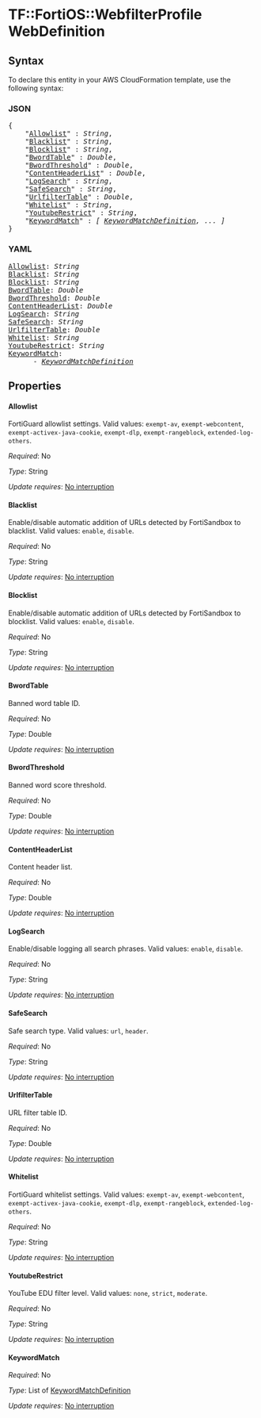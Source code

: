 # TF::FortiOS::WebfilterProfile WebDefinition

## Syntax

To declare this entity in your AWS CloudFormation template, use the following syntax:

### JSON

<pre>
{
    "<a href="#allowlist" title="Allowlist">Allowlist</a>" : <i>String</i>,
    "<a href="#blacklist" title="Blacklist">Blacklist</a>" : <i>String</i>,
    "<a href="#blocklist" title="Blocklist">Blocklist</a>" : <i>String</i>,
    "<a href="#bwordtable" title="BwordTable">BwordTable</a>" : <i>Double</i>,
    "<a href="#bwordthreshold" title="BwordThreshold">BwordThreshold</a>" : <i>Double</i>,
    "<a href="#contentheaderlist" title="ContentHeaderList">ContentHeaderList</a>" : <i>Double</i>,
    "<a href="#logsearch" title="LogSearch">LogSearch</a>" : <i>String</i>,
    "<a href="#safesearch" title="SafeSearch">SafeSearch</a>" : <i>String</i>,
    "<a href="#urlfiltertable" title="UrlfilterTable">UrlfilterTable</a>" : <i>Double</i>,
    "<a href="#whitelist" title="Whitelist">Whitelist</a>" : <i>String</i>,
    "<a href="#youtuberestrict" title="YoutubeRestrict">YoutubeRestrict</a>" : <i>String</i>,
    "<a href="#keywordmatch" title="KeywordMatch">KeywordMatch</a>" : <i>[ <a href="keywordmatchdefinition.md">KeywordMatchDefinition</a>, ... ]</i>
}
</pre>

### YAML

<pre>
<a href="#allowlist" title="Allowlist">Allowlist</a>: <i>String</i>
<a href="#blacklist" title="Blacklist">Blacklist</a>: <i>String</i>
<a href="#blocklist" title="Blocklist">Blocklist</a>: <i>String</i>
<a href="#bwordtable" title="BwordTable">BwordTable</a>: <i>Double</i>
<a href="#bwordthreshold" title="BwordThreshold">BwordThreshold</a>: <i>Double</i>
<a href="#contentheaderlist" title="ContentHeaderList">ContentHeaderList</a>: <i>Double</i>
<a href="#logsearch" title="LogSearch">LogSearch</a>: <i>String</i>
<a href="#safesearch" title="SafeSearch">SafeSearch</a>: <i>String</i>
<a href="#urlfiltertable" title="UrlfilterTable">UrlfilterTable</a>: <i>Double</i>
<a href="#whitelist" title="Whitelist">Whitelist</a>: <i>String</i>
<a href="#youtuberestrict" title="YoutubeRestrict">YoutubeRestrict</a>: <i>String</i>
<a href="#keywordmatch" title="KeywordMatch">KeywordMatch</a>: <i>
      - <a href="keywordmatchdefinition.md">KeywordMatchDefinition</a></i>
</pre>

## Properties

#### Allowlist

FortiGuard allowlist settings. Valid values: `exempt-av`, `exempt-webcontent`, `exempt-activex-java-cookie`, `exempt-dlp`, `exempt-rangeblock`, `extended-log-others`.

_Required_: No

_Type_: String

_Update requires_: [No interruption](https://docs.aws.amazon.com/AWSCloudFormation/latest/UserGuide/using-cfn-updating-stacks-update-behaviors.html#update-no-interrupt)

#### Blacklist

Enable/disable automatic addition of URLs detected by FortiSandbox to blacklist. Valid values: `enable`, `disable`.

_Required_: No

_Type_: String

_Update requires_: [No interruption](https://docs.aws.amazon.com/AWSCloudFormation/latest/UserGuide/using-cfn-updating-stacks-update-behaviors.html#update-no-interrupt)

#### Blocklist

Enable/disable automatic addition of URLs detected by FortiSandbox to blocklist. Valid values: `enable`, `disable`.

_Required_: No

_Type_: String

_Update requires_: [No interruption](https://docs.aws.amazon.com/AWSCloudFormation/latest/UserGuide/using-cfn-updating-stacks-update-behaviors.html#update-no-interrupt)

#### BwordTable

Banned word table ID.

_Required_: No

_Type_: Double

_Update requires_: [No interruption](https://docs.aws.amazon.com/AWSCloudFormation/latest/UserGuide/using-cfn-updating-stacks-update-behaviors.html#update-no-interrupt)

#### BwordThreshold

Banned word score threshold.

_Required_: No

_Type_: Double

_Update requires_: [No interruption](https://docs.aws.amazon.com/AWSCloudFormation/latest/UserGuide/using-cfn-updating-stacks-update-behaviors.html#update-no-interrupt)

#### ContentHeaderList

Content header list.

_Required_: No

_Type_: Double

_Update requires_: [No interruption](https://docs.aws.amazon.com/AWSCloudFormation/latest/UserGuide/using-cfn-updating-stacks-update-behaviors.html#update-no-interrupt)

#### LogSearch

Enable/disable logging all search phrases. Valid values: `enable`, `disable`.

_Required_: No

_Type_: String

_Update requires_: [No interruption](https://docs.aws.amazon.com/AWSCloudFormation/latest/UserGuide/using-cfn-updating-stacks-update-behaviors.html#update-no-interrupt)

#### SafeSearch

Safe search type. Valid values: `url`, `header`.

_Required_: No

_Type_: String

_Update requires_: [No interruption](https://docs.aws.amazon.com/AWSCloudFormation/latest/UserGuide/using-cfn-updating-stacks-update-behaviors.html#update-no-interrupt)

#### UrlfilterTable

URL filter table ID.

_Required_: No

_Type_: Double

_Update requires_: [No interruption](https://docs.aws.amazon.com/AWSCloudFormation/latest/UserGuide/using-cfn-updating-stacks-update-behaviors.html#update-no-interrupt)

#### Whitelist

FortiGuard whitelist settings. Valid values: `exempt-av`, `exempt-webcontent`, `exempt-activex-java-cookie`, `exempt-dlp`, `exempt-rangeblock`, `extended-log-others`.

_Required_: No

_Type_: String

_Update requires_: [No interruption](https://docs.aws.amazon.com/AWSCloudFormation/latest/UserGuide/using-cfn-updating-stacks-update-behaviors.html#update-no-interrupt)

#### YoutubeRestrict

YouTube EDU filter level. Valid values: `none`, `strict`, `moderate`.

_Required_: No

_Type_: String

_Update requires_: [No interruption](https://docs.aws.amazon.com/AWSCloudFormation/latest/UserGuide/using-cfn-updating-stacks-update-behaviors.html#update-no-interrupt)

#### KeywordMatch

_Required_: No

_Type_: List of <a href="keywordmatchdefinition.md">KeywordMatchDefinition</a>

_Update requires_: [No interruption](https://docs.aws.amazon.com/AWSCloudFormation/latest/UserGuide/using-cfn-updating-stacks-update-behaviors.html#update-no-interrupt)


